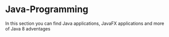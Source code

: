 # Java-Programming
In this section you can find Java applications, JavaFX applications and more of Java 8 adventages

